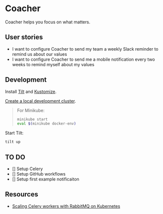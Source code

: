 # Coacher

Coacher helps you focus on what matters.

## User stories

- I want to configure Coacher to send my team a weekly Slack reminder to remind us about our values
- I want to configure Coacher to send me a mobile notification every two weeks to remind myself about my values

## Development

Install [Tilt](https://docs.tilt.dev/index.html) and [Kustomize](https://kubectl.docs.kubernetes.io/installation/kustomize/).

[Create a local development cluster](https://docs.tilt.dev/choosing_clusters.html).

> For Minikube:
> ```bash
> minikube start
> eval $(minikube docker-env)
> ```

Start Tilt:

```bash
tilt up
```

## TO DO

- [] Setup Celery
- [] Setup GitHub workflows
- [] Setup first example notificaiton

## Resources

- [Scaling Celery workers with RabbitMQ on Kubernetes](https://learnk8s.io/scaling-celery-rabbitmq-kubernetes)
